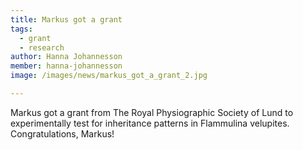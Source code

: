 ```yaml
---
title: Markus got a grant
tags:
  - grant
  - research
author: Hanna Johannesson
member: hanna-johannesson
image: /images/news/markus_got_a_grant_2.jpg

---
```


Markus got a grant from The Royal Physiographic Society of Lund to experimentally test for inheritance patterns in Flammulina velupites. Congratulations, Markus!
